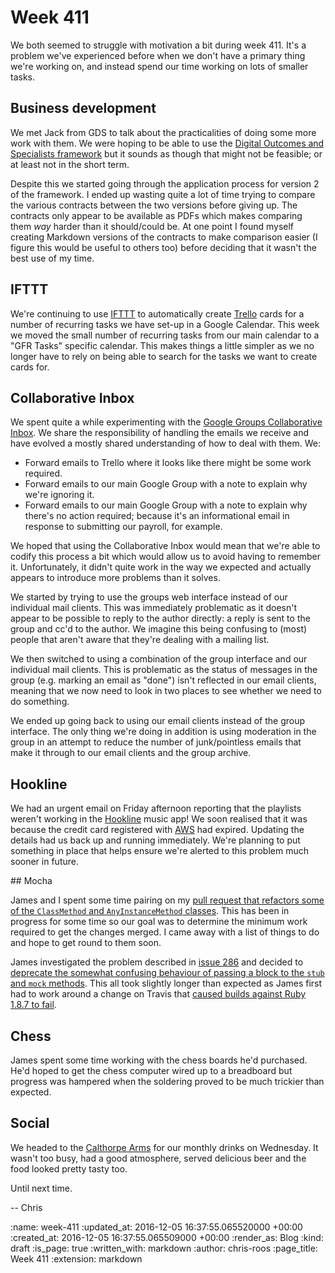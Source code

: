 Week 411
========

We both seemed to struggle with motivation a bit during week 411. It's a problem we've experienced before when we don't have a primary thing we're working on, and instead spend our time working on lots of smaller tasks.

## Business development

We met Jack from GDS to talk about the practicalities of doing some more work with them. We were hoping to be able to use the [Digital Outcomes and Specialists framework][dosf] but it sounds as though that might not be feasible; or at least not in the short term.

Despite this we started going through the application process for version 2 of the framework. I ended up wasting quite a lot of time trying to compare the various contracts between the two versions before giving up. The contracts only appear to be available as PDFs which makes comparing them _way_ harder than it should/could be. At one point I found myself creating Markdown versions of the contracts to make comparison easier (I figure this would be useful to others too) before deciding that it wasn't the best use of my time.

## IFTTT

We're continuing to use [IFTTT][ifttt] to automatically create [Trello][trello] cards for a number of recurring tasks we have set-up in a Google Calendar. This week we moved the small number of recurring tasks from our main calendar to a "GFR Tasks" specific calendar. This makes things a little simpler as we no longer have to rely on being able to search for the tasks we want to create cards for.

## Collaborative Inbox

We spent quite a while experimenting with the [Google Groups Collaborative Inbox][collaborative-inbox]. We share the responsibility of handling the emails we receive and have evolved a mostly shared understanding of how to deal with them. We:

* Forward emails to Trello where it looks like there might be some work required.
* Forward emails to our main Google Group with a note to explain why we're ignoring it.
* Forward emails to our main Google Group with a note to explain why there's no action required; because it's an informational email in response to submitting our payroll, for example.

We hoped that using the Collaborative Inbox would mean that we're able to codify this process a bit which would allow us to avoid having to remember it. Unfortunately, it didn't quite work in the way we expected and actually appears to introduce more problems than it solves.

We started by trying to use the groups web interface instead of our individual mail clients. This was immediately problematic as it doesn't appear to be possible to reply to the author directly: a reply is sent to the group and cc'd to the author. We imagine this being confusing to (most) people that aren't aware that they're dealing with a mailing list.

We then switched to using a combination of the group interface and our individual mail clients. This is problematic as the status of messages in the group (e.g. marking an email as "done") isn't reflected in our email clients, meaning that we now need to look in two places to see whether we need to do something.

We ended up going back to using our email clients instead of the group interface. The only thing we're doing in addition is using moderation in the group in an attempt to reduce the number of junk/pointless emails that make it through to our email clients and the group archive.

## Hookline

We had an urgent email on Friday afternoon reporting that the playlists weren't working in the [Hookline][hookline] music app! We soon realised that it was because the credit card registered with [AWS][aws] had expired. Updating the details had us back up and running immediately. We're planning to put something in place that helps ensure we're alerted to this problem much sooner in future.

## Mocha

James and I spent some time pairing on my [pull request that refactors some of the `ClassMethod` and `AnyInstanceMethod` classes][mocha-pr-269]. This has been in progress for some time so our goal was to determine the minimum work required to get the changes merged. I came away with a list of things to do and hope to get round to them soon.

James investigated the problem described in [issue 286][mocha-issue-286] and decided to [deprecate the somewhat confusing behaviour of passing a block to the `stub` and `mock` methods][mocha-pr-290]. This all took slightly longer than expected as James first had to work around a change on Travis that [caused builds against Ruby 1.8.7 to fail][travis-issue-6963].

## Chess

James spent some time working with the chess boards he'd purchased. He'd hoped to get the chess computer wired up to a breadboard but progress was hampered when the soldering proved to be much trickier than expected.

## Social

We headed to the [Calthorpe Arms][calthorpe-arms] for our monthly drinks on Wednesday. It wasn't too busy, had a good atmosphere, served delicious beer and the food looked pretty tasty too.

Until next time.

-- Chris

[aws]: https://aws.amazon.com/
[calthorpe-arms]: http://www.rampubcompany.co.uk/visit-pubs/calthorpe-arms
[collaborative-inbox]: https://support.google.com/a/answer/167430?hl=en
[dosf]: https://www.digitalmarketplace.service.gov.uk/digital-outcomes-and-specialists/opportunities
[hookline]: http://hookline.tv/
[ifttt]: https://ifttt.com/
[mocha-issue-286]: https://github.com/freerange/mocha/issues/286
[mocha-pr-269]: https://github.com/freerange/mocha/pull/269
[mocha-pr-290]: https://github.com/freerange/mocha/pull/290
[travis-issue-6963]: https://github.com/travis-ci/travis-ci/issues/6963
[trello]: https://trello.com/

:name: week-411
:updated_at: 2016-12-05 16:37:55.065520000 +00:00
:created_at: 2016-12-05 16:37:55.065509000 +00:00
:render_as: Blog
:kind: draft
:is_page: true
:written_with: markdown
:author: chris-roos
:page_title: Week 411
:extension: markdown
